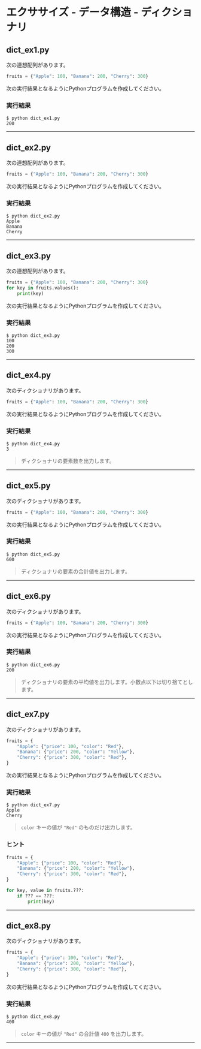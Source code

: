 # エクササイズ - データ構造 - ディクショナリ

## dict_ex1.py

次の連想配列があります。

``` python
fruits = {"Apple": 100, "Banana": 200, "Cherry": 300}
```

次の実行結果となるようにPythonプログラムを作成してください。

### 実行結果

``` 
$ python dict_ex1.py
200
```

---

## dict_ex2.py

次の連想配列があります。

``` python
fruits = {"Apple": 100, "Banana": 200, "Cherry": 300}
```

次の実行結果となるようにPythonプログラムを作成してください。

### 実行結果

``` 
$ python dict_ex2.py
Apple
Banana
Cherry
```

---

## dict_ex3.py

次の連想配列があります。

``` python
fruits = {"Apple": 100, "Banana": 200, "Cherry": 300}
for key in fruits.values():
    print(key)
```

次の実行結果となるようにPythonプログラムを作成してください。

### 実行結果

``` 
$ python dict_ex3.py
100
200
300
```

---

## dict_ex4.py

次のディクショナリがあります。

``` python
fruits = {"Apple": 100, "Banana": 200, "Cherry": 300}
```

次の実行結果となるようにPythonプログラムを作成してください。

### 実行結果

``` 
$ python dict_ex4.py
3
```

> ディクショナリの要素数を出力します。

---

## dict_ex5.py

次のディクショナリがあります。

``` python
fruits = {"Apple": 100, "Banana": 200, "Cherry": 300}
```

次の実行結果となるようにPythonプログラムを作成してください。

### 実行結果

``` 
$ python dict_ex5.py
600
```

> ディクショナリの要素の合計値を出力します。

---

## dict_ex6.py

次のディクショナリがあります。

``` python
fruits = {"Apple": 100, "Banana": 200, "Cherry": 300}
```

次の実行結果となるようにPythonプログラムを作成してください。

### 実行結果

``` 
$ python dict_ex6.py
200
```

> ディクショナリの要素の平均値を出力します。小数点以下は切り捨てとします。

---

## dict_ex7.py

次のディクショナリがあります。

``` python
fruits = {
    "Apple": {"price": 100, "color": "Red"},
    "Banana": {"price": 200, "color": "Yellow"},
    "Cherry": {"price": 300, "color": "Red"},
}
```

次の実行結果となるようにPythonプログラムを作成してください。

### 実行結果

``` 
$ python dict_ex7.py
Apple
Cherry
```

> `color` キーの値が `"Red"` のものだけ出力します。

### ヒント

``` python
fruits = {
    "Apple": {"price": 100, "color": "Red"},
    "Banana": {"price": 200, "color": "Yellow"},
    "Cherry": {"price": 300, "color": "Red"},
}

for key, value in fruits.???:
    if ??? == ???:
        print(key)
```

---

## dict_ex8.py

次のディクショナリがあります。

``` python
fruits = {
    "Apple": {"price": 100, "color": "Red"},
    "Banana": {"price": 200, "color": "Yellow"},
    "Cherry": {"price": 300, "color": "Red"},
}
```

次の実行結果となるようにPythonプログラムを作成してください。

### 実行結果

``` 
$ python dict_ex8.py
400
```

> `color` キーの値が `"Red"` の合計値 `400` を出力します。

---

